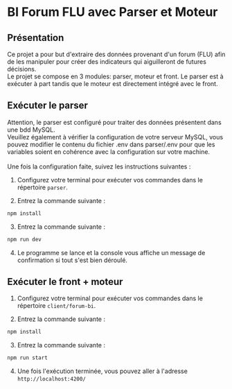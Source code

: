 # BI Forum FLU avec Parser et Moteur

## Présentation
Ce projet a pour but d'extraire des données provenant d'un forum (FLU) afin de les manipuler pour créer des indicateurs qui aiguilleront de futures décisions.<br/>
Le projet se compose en 3 modules: parser, moteur et front. Le parser est à exécuter à part tandis que le moteur est directement intégré avec le front.<br/>

## Exécuter le parser

Attention, le parser est configuré pour traiter des données présentent dans une bdd MySQL.<br/>
Veuillez également à vérifier la configuration de votre serveur MySQL, vous pouvez modifier le contenu du fichier .env dans parser/.env pour que les variables soient en cohérence avec la configuration sur votre machine.<br/><br/>
Une fois la configuration faite, suivez les instructions suivantes :

1. Configurez votre terminal pour exécuter vos commandes dans le répertoire ```parser```.

2. Entrez la commande suivante :
```cmd
npm install
```

3. Entrez la commande suivante :
```cmd
npm run dev
```

4. Le programme se lance et la console vous affiche un message de confirmation si tout s'est bien déroulé.
 
## Exécuter le front + moteur

1. Configurez votre terminal pour exécuter vos commandes dans le répertoire ```client/forum-bi```.

2. Entrez la commande suivante :
```cmd
npm install
```

3. Entrez la commande suivante :
```cmd
npm run start
```

4. Une fois l'exécution terminée, vous pouvez aller à l'adresse ```http://localhost:4200/```
